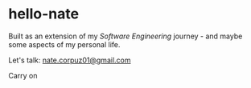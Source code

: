 # hello-nate

Built as an extension of my *Software Engineering* journey - and maybe some aspects of my personal life. 

Let's talk: nate.corpuz01@gmail.com

Carry on
